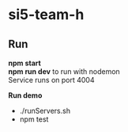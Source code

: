 # si5-team-h

## Run
**npm start**  
**npm run dev** to run with nodemon  
Service runs on port 4004  

**Run demo**

- ./runServers.sh
- npm test

